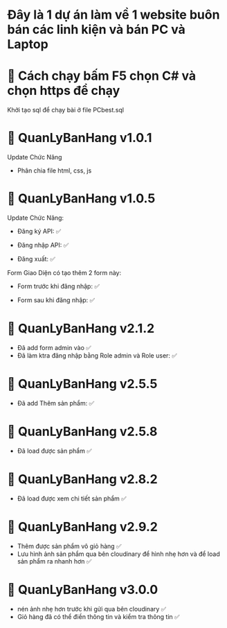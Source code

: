 # Đây là 1 dự án làm về 1 website buôn bán các linh kiện và bán PC và Laptop

# 🌟 Cách chạy bấm F5 chọn C# và chọn https để chạy
Khởi tạo sql để chạy bài ở file PCbest.sql

# 🌟 QuanLyBanHang v1.0.1

Update Chức Năng
+ Phân chia file html, css, js

# 🌟 QuanLyBanHang v1.0.5

Update Chức Năng:

+ Đăng ký API:    ✅

+ Đăng nhập API:  ✅

+ Đăng xuất:      ✅

Form Giao Diện có tạo thêm 2 form này:

+ Form trước khi đăng nhập:  ✅

+ Form sau khi đăng nhập:    ✅

# 🌟 QuanLyBanHang v2.1.2

+ Đã add form admin vào                                ✅ 
+ Đã làm ktra đăng nhập bằng Role admin và Role user:  ✅

# 🌟 QuanLyBanHang v2.5.5

+ Đã add Thêm sản phẩm:    ✅ 
# 🌟 QuanLyBanHang v2.5.8

+ Đã load được sản phẩm    ✅ 
# 🌟 QuanLyBanHang v2.8.2

+ Đã load được xem chi tiết sản phẩm   ✅ 
# 🌟 QuanLyBanHang v2.9.2

+ Thêm được sản phẩm vô giỏ hàng    ✅
+ Lưu hình ảnh sản phẩm qua bên cloudinary để hình nhẹ hơn và để load sản phẩm ra nhanh hơn    ✅
# 🌟 QuanLyBanHang v3.0.0

+ nén ảnh nhẹ hơn trước khi gửi qua bên cloudinary    ✅
+ Giỏ hàng đã có thể điền thông tin và kiểm tra thông tin ✅
